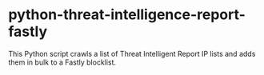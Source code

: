 # python-threat-intelligence-report-fastly
This Python script crawls a list of Threat Intelligent Report IP lists and adds them in bulk to a Fastly blocklist.
